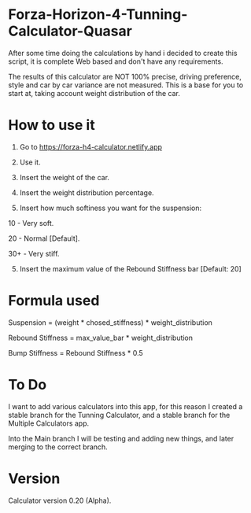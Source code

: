 # Forza-Horizon-4-Tunning-Calculator-Quasar

After some time doing the calculations by hand i decided to create this script, it is complete Web based and don't have any requirements.

The results of this calculator are NOT 100% precise, driving preference, style and car by car variance are not measured. This is a base for you to start at, taking account weight distribution of the car.


# How to use it
1. Go to https://forza-h4-calculator.netlify.app

2. Use it.

2. Insert the weight of the car.
3. Insert the weight distribution percentage.
4. Insert how much softiness you want for the suspension:

10  - Very soft.

20  - Normal [Default].

30+ - Very stiff.

5. Insert the maximum value of the Rebound Stiffness bar [Default: 20]


# Formula used
Suspension = (weight * chosed_stiffness) * weight_distribution

Rebound Stiffness = max_value_bar * weight_distribution

Bump Stiffness = Rebound Stiffness * 0.5


# To Do
I want to add various calculators into this app, for this reason I created a stable branch for the Tunning Calculator, and a stable branch for the Multiple Calculators app.

Into the Main branch I will be testing and adding new things, and later merging to the correct branch.

# Version
Calculator version 0.20 (Alpha).
